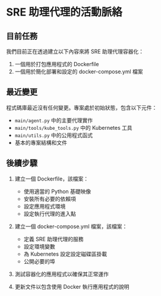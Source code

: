# SRE 助理代理的活動脈絡

## 目前任務

我們目前正在透過建立以下內容來將 SRE 助理代理容器化：

1. 一個用於打包應用程式的 Dockerfile
2. 一個用於簡化部署和設定的 docker-compose.yml 檔案

## 最近變更

程式碼庫最近沒有任何變更。專案處於初始狀態，包含以下元件：

- `main/agent.py` 中的主要代理實作
- `main/tools/kube_tools.py` 中的 Kubernetes 工具
- `main/utils.py` 中的公用程式函式
- 基本的專案結構和文件

## 後續步驟

1. 建立一個 Dockerfile，該檔案：
   - 使用適當的 Python 基礎映像
   - 安裝所有必要的依賴項
   - 設定應用程式環境
   - 設定執行代理的進入點

2. 建立一個 docker-compose.yml 檔案，該檔案：
   - 定義 SRE 助理代理的服務
   - 設定環境變數
   - 為 Kubernetes 設定設定磁碟區掛載
   - 公開必要的埠

3. 測試容器化的應用程式以確保其正常運作

4. 更新文件以包含使用 Docker 執行應用程式的說明
